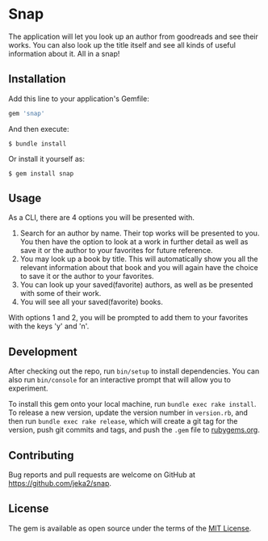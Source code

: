 # Snap

The application will let you look up an author from goodreads and see their works. You can also look up the title itself and see all kinds of useful information about it. All in a snap!

## Installation

Add this line to your application's Gemfile:

```ruby
gem 'snap'
```

And then execute:

    $ bundle install

Or install it yourself as:

    $ gem install snap

## Usage

As a CLI, there are 4 options you will be presented with. 
1. Search for an author by name. Their top works will be presented to you. You then have the option to look at a work in further detail as well as save it or the author to your favorites for future reference.
2. You may look up a book by title. This will automatically show you all the relevant information about that book and you will again have the choice to save it or the author to your favorites.
3. You can look up your saved(favorite) authors, as well as be presented with some of their work.
4. You will see all your saved(favorite) books.

With options 1 and 2, you will be prompted to add them to your favorites with the keys 'y' and 'n'.

## Development

After checking out the repo, run `bin/setup` to install dependencies. You can also run `bin/console` for an interactive prompt that will allow you to experiment.

To install this gem onto your local machine, run `bundle exec rake install`. To release a new version, update the version number in `version.rb`, and then run `bundle exec rake release`, which will create a git tag for the version, push git commits and tags, and push the `.gem` file to [rubygems.org](https://rubygems.org).

## Contributing

Bug reports and pull requests are welcome on GitHub at https://github.com/jeka2/snap.


## License

The gem is available as open source under the terms of the [MIT License](https://opensource.org/licenses/MIT).
